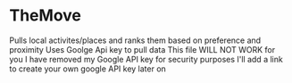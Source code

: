 # TheMove
Pulls local activites/places and ranks them based on preference and proximity
Uses Goolge Api key to pull data
This file WILL NOT WORK for you
I have removed my Google API key for security purposes
I'll add a link to create your own google API key later on
